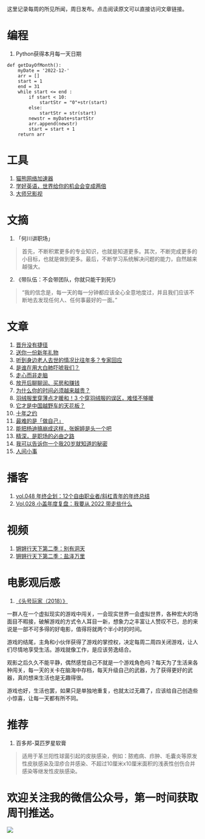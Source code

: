 
这里记录每周的所见所闻，周日发布。点击阅读原文可以直接访问文章链接。

# 编程
1. Python获得本月每一天日期
```
def getDayOfMonth():
    myDate = '2022-12-'
    arr = []
    start = 1
    end = 31
    while start <= end :
        if start < 10:
            startStr = "0"+str(start)
        else:
            startStr = str(start)
        newstr = myDate+startStr
        arr.append(newstr)
        start = start + 1
    return arr
```

# 工具
1. [猫熊网络加速器](https://mxwljsq.top/auth/login)
2. [学好英语，世界给你的机会会变成两倍](https://hayami.typlog.io/english)
3. [大师兄影视](https://dsxys.pro/)

# 文摘
1. 「何川讲职场」
> 首先，不断积累更多的专业知识，也就是知道更多。其次，不断完成更多的小目标，也就是做到更多。最后，不断学习系统解决问题的能力，自然越来越强大。
2. 《带队伍：不会带团队，你就只能干到死!》
> “我的信念是，每一天的每一分钟都应该全心全意地度过，并且我们应该不断地去发现任何人、任何事最好的一面。” 

# 文章
1. [晋升没有捷径](https://mp.weixin.qq.com/s/vT1pEHbLBE0geOHbSlQSJg)
2. [送你一份新年礼物](https://mp.weixin.qq.com/s/DwDgz5gNp17rP6debvVZ5Q)
3. [听到身边老人去世的情况比往年多？专家回应](https://mp.weixin.qq.com/s/1YV4aNPzfWFd9nxdvJY6TQ)
4. [是谁在用大白肺吓唬我们？](https://mp.weixin.qq.com/s/BZ8GzDUCz0UBphXwupU8Ug)
5. [走心而非走脑](https://mp.weixin.qq.com/s/PbcHInHU6n5p75JMATRV2g)
6. [放开后聊聊润、买房和赚钱](https://mp.weixin.qq.com/s/5aaRjvNozkkNiaAOjV7rVw)
7. [为什么你的时间必须越来越贵？](https://mp.weixin.qq.com/s/AgVVLN8x9ovHoyAJZ21bXg)
8. [羽绒服里穿薄点才暖和！3 个穿羽绒服的误区，难怪不够暖](https://mp.weixin.qq.com/s/ysaztoL4u3FexXzATjOTzg)
9. [它才是中国越野车的天花板？](https://mp.weixin.qq.com/s/vWvxOHpUuHlj42Buz2ehbg)
10. [十年之约](https://mp.weixin.qq.com/s/hydaFIJ71PXl7IwptTHepw)
11. [最难的是「做自己」](https://mp.weixin.qq.com/s/Mx8IGhEReAlzFma8Q5kROQ)
12. [能把杨迪搞崩成这样，张婉婷是头一个吧](https://mp.weixin.qq.com/s/aCTnfTgrJCk3Ffqqw0isgA)
13. [精深，是职场的必由之路](https://mp.weixin.qq.com/s/jCBdy-MKQHMK_aOLzP6qbA)
14. [我可以告诉你一个我20岁就知道的秘密](https://mp.weixin.qq.com/s/ZwCkCEXfcaqU2_7W-7_5vw)
15. [人间小事](https://mp.weixin.qq.com/s/anzmqRZF5529v3dUeHB0CA)

# 播客
1. [vol.048 年终企划：12个自由职业者/斜杠青年的年终总结](https://www.xiaoyuzhoufm.com/episode/63aff1e6e0cc58a8a87f772b?s=eyJ1IjogIjVlN2ZlY2MyMWJmYmJjM2RhZDgzNmNjNCJ9)
2. [Vol.028 小盖年度复盘：我要从 2022 带走些什么](https://www.xiaoyuzhoufm.com/episode/63b5612a289d2739647d9441?s=eyJ1IjogIjVlN2ZlY2MyMWJmYmJjM2RhZDgzNmNjNCJ9)

# 视频
1. [锵锵行天下第二季：别有洞天](https://v.youku.com/v_show/id_XNTEzNTIyOTEzMg==.html?sharefrom=iphone&scene=long&playMode=normal&sharekey=e96e42af3465b917a1a090f999b68eb96)
2. [锵锵行天下第二季：盐泽万里](https://v.youku.com/v_show/id_XNTEzOTM5ODQwMA==.html?sharefrom=iphone&scene=long&playMode=normal&sharekey=0376c37218321e5c74426210cf4a21848)

# 电影观后感
1. [《头号玩家（2018）》](https://movie.douban.com/subject/4920389/)

一群人在一个虚拟现实的游戏中闯关，一会现实世界一会虚拟世界，各种宏大的场面目不暇接，破解游戏的方式令人耳目一新，想象力之丰富让人赞叹不已，总的来说是一部不可多得的好电影，值得将就两个半小时的时间。

游戏的结尾，主角和小伙伴获得了游戏的掌控权，决定每周二周四关闭游戏，让人们尽情地享受生活。游戏就像工作，是应该劳逸结合。

观影之后久久不能平静，偶然感觉自己不就是一个游戏角色吗？每天为了生活来各种闯关，每一天的关卡在脑海中存档，每天升级自己的武器，为了获得更好的武器，真的想来生活也是无趣得很。

游戏也好，生活也罢，如果只是单独地重复，也就太过无趣了，应该给自己创造些小惊喜，让每一天都有所不同。

# 推荐
1. 百多邦-莫匹罗星软膏
> 适用于革兰阳性球菌引起的皮肤感染，例如：脓疱病、疖肿、毛囊炎等原发性皮肤感染及湿疹合并感染、不超过10厘米x10厘米面积的浅表性创伤合并感染等继发性皮肤感染。


# 欢迎关注我的微信公众号，第一时间获取周刊推送。
![](https://files.catbox.moe/s0g0p6.png)